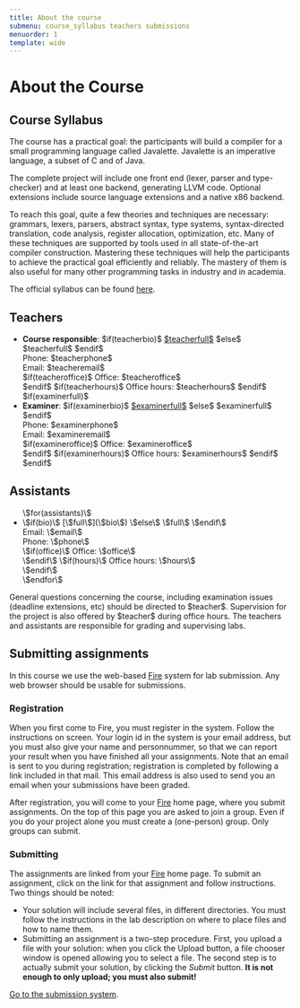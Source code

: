 ```yaml
---
title: About the course
submenu: course_syllabus teachers submissions
menuorder: 1
template: wide
---
```


About the Course
================

<a name="course_syllabus"></a>

Course Syllabus
---------------

The course has a practical goal: the participants will build a compiler for a
small programming language called Javalette. Javalette is an imperative
language, a subset of C and of Java.

The complete project will include one front end (lexer, parser and type-checker)
and at least one backend, generating LLVM code.  Optional extensions include
source language extensions and a native x86 backend.

To reach this goal, quite a few theories and techniques are necessary: grammars,
lexers, parsers, abstract syntax, type systems, syntax-directed translation,
code analysis, register allocation, optimization, etc.  Many of these techniques
are supported by tools used in all state-of-the-art compiler construction.
Mastering these techniques will help the participants to achieve the practical
goal efficiently and reliably.  The mastery of them is also useful for many
other programming tasks in industry and in academia.

The official syllabus can be found [here]($syllabus$).


<a name="teachers"></a>

Teachers
--------

* **Course responsible**:
    \$if(teacherbio)\$
      [\$teacherfull\$](\$teacherbio\$)
    \$else\$
      \$teacherfull\$
    \$endif\$<br>
    Phone: \$teacherphone\$<br>
    Email: \$teacheremail\$<br>
    \$if(teacheroffice)\$
      Office: \$teacheroffice\$<br>
    \$endif\$
    \$if(teacherhours)\$
      Office hours: \$teacherhours\$
    \$endif\$
\$if(examinerfull)\$
* **Examiner**:
    \$if(examinerbio)\$
      [\$examinerfull\$](\$examinerbio\$)
    \$else\$
      \$examinerfull\$
    \$endif\$<br>
    Phone: \$examinerphone\$<br>
    Email: \$examineremail\$<br>
    \$if(examineroffice)\$
      Office: \$examineroffice\$<br>
    \$endif\$
    \$if(examinerhours)\$
      Office hours: \$examinerhours\$
    \$endif\$
\$endif\$


Assistants
----------

<ul>
\$for(assistants)\$
<li>
  \$if(bio)\$
    [\$full\$](\$bio\$)
  \$else\$
    \$full\$
  \$endif\$<br>
  Email: \$email\$<br>
  Phone: \$phone\$<br>
  \$if(office)\$
    Office: \$office\$<br>
  \$endif\$
  \$if(hours)\$
    Office hours: \$hours\$<br>
  \$endif\$
</li>
\$endfor\$
</ul>


General questions concerning the course, including examination issues (deadline
extensions, etc) should be directed to \$teacher\$. Supervision for the project
is also offered by \$teacher\$ during office hours. The teachers and assistants are
responsible for grading and supervising labs.


<a name="submissions"></a>

Submitting assignments
----------------------

In this course we use the web-based [Fire](\$submissions\$) system for lab
submission. Any web browser should be usable for submissions.

### Registration

When you first come to Fire, you must register in the system. Follow the
instructions on screen. Your login id in the system is your email address, but
you must also give your name and personnummer, so that we can report your result
when you have finished all your assignments.  Note that an email is sent to you
during registration; registration is completed by following a link included in
that mail.  This email address is also used to send you an email when your
submissions have been graded.

After registration, you will come to your [Fire](\$submissions\$) home page,
where you submit assignments. On the top of this page you are asked to join a
group. Even if you do your project alone you must create a (one-person) group.
Only groups can submit.

### Submitting

The assignments are linked from your [Fire](\$submissions\$) home page. To
submit an assignment, click on the link for that assignment and follow
instructions. Two things should be noted:

* Your solution will include several files, in different directories.
    You must follow the instructions in the lab description on where to
    place files and how to name them.
* Submitting an assignment is a two-step procedure. First, you upload a file
    with your solution: when you click the Upload button, a file chooser
    window is opened allowing you to select a file.
    The second step is to actually submit your solution, by clicking the
    *Submit* button. **It is not enough to only upload; you must also submit!**

[Go to the submission system](\$submissions\$).
